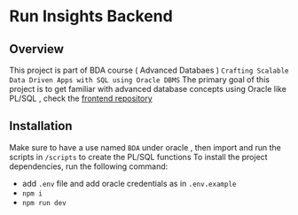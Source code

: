 # Run Insights Backend
## Overview
This project is part of BDA course ( Advanced Databaes )   ` Crafting Scalable Data Driven Apps with SQL using Oracle DBMS `
The primary goal of this project is to get familiar with advanced database concepts using Oracle like PL/SQL  , check the [frontend repository](https://github.com/MoncefME/projet-bda-frontend)

## Installation
Make sure to have a use named  `BDA` under oracle , then import and run the scripts in  `/scripts` to create the PL/SQL functions 
To install the project dependencies, run the following command:

- add `.env` file and add oracle credentials as in `.env.example`
- `npm i`
- `npm run dev`


